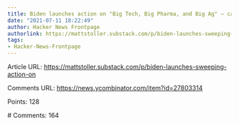 ```yaml
---
title: Biden launches action on "Big Tech, Big Pharma, and Big Ag" – can it be real?
date: "2021-07-11 18:22:49"
author: Hacker News Frontpage
authorlink: https://mattstoller.substack.com/p/biden-launches-sweeping-action-on
tags:
- Hacker-News-Frontpage
---
```


<p>Article URL: <a href="https://mattstoller.substack.com/p/biden-launches-sweeping-action-on">https://mattstoller.substack.com/p/biden-launches-sweeping-action-on</a></p>
<p>Comments URL: <a href="https://news.ycombinator.com/item?id=27803314">https://news.ycombinator.com/item?id=27803314</a></p>
<p>Points: 128</p>
<p># Comments: 164</p>
